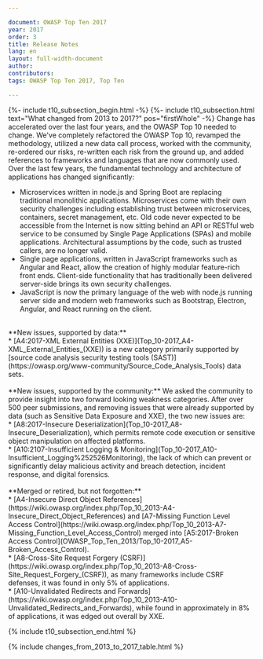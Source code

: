 ```yaml
---

document: OWASP Top Ten 2017
year: 2017
order: 3
title: Release Notes
lang: en
layout: full-width-document
author:
contributors:
tags: OWASP Top Ten 2017, Top Ten

---
```

{%- include t10_subsection_begin.html -%}
{%- include t10_subsection.html text="What changed from 2013 to 2017?" pos="firstWhole" -%}
Change has accelerated over the last four years, and the OWASP Top 10 needed to change. We've completely refactored the OWASP Top 10, revamped the methodology, utilized a new data call process, worked with the community, re-ordered our risks, re-written each risk from the ground up, and added references to frameworks and languages that are now commonly used. Over the last few years, the fundamental technology and architecture of applications has changed significantly:<br>
* Microservices written in node.js and Spring Boot are replacing traditional monolithic applications. Microservices come with their own security challenges including establishing trust between microservices, containers, secret management, etc. Old code never expected to be accessible from the Internet is now sitting behind an API or RESTful web service to be consumed by Single Page Applications (SPAs) and mobile applications. Architectural assumptions by the code, such as trusted callers, are no longer valid.<br>
* Single page applications, written in JavaScript frameworks such as Angular and React, allow the creation of highly modular feature-rich front ends. Client-side functionality that has traditionally been delivered server-side brings its own security challenges.<br>
* JavaScript is now the primary language of the web with node.js running server side and modern web frameworks such as Bootstrap, Electron, Angular, and React running on the client.<br>
<br>
**New issues, supported by data:**<br>
* [A4:2017-XML External Entities (XXE)](Top_10-2017_A4-XML_External_Entities_(XXE)) is a new category primarily supported by [source code analysis security testing tools (SAST)](https://owasp.org/www-community/Source_Code_Analysis_Tools) data sets.<br>
<br>
**New issues, supported by the community:**
We asked the community to provide insight into two forward looking weakness categories. After over 500 peer submissions, and removing issues that were already supported by data (such as Sensitive Data Exposure and XXE), the two new issues are:<br>
* [A8:2017-Insecure Deserialization](Top_10-2017_A8-Insecure_Deserialization), which permits remote code execution or sensitive object manipulation on affected platforms.<br>
* [A10:2107-Insufficient Logging &amp; Monitoring](Top_10-2017_A10-Insufficient_Logging%252526Monitoring), the lack of which can prevent or significantly delay malicious activity and breach detection, incident response, and digital forensics.<br>
<br>
**Merged or retired, but not forgotten:**<br>
* [A4-Insecure Direct Object References](https://wiki.owasp.org/index.php/Top_10_2013-A4-Insecure_Direct_Object_References) and [A7-Missing Function Level Access Control](https://wiki.owasp.org/index.php/Top_10_2013-A7-Missing_Function_Level_Access_Control) merged into [A5:2017-Broken Access Control](OWASP_Top_Ten_2013/Top_10-2017_A5-Broken_Access_Control).<br>
* [A8-Cross-Site Request Forgery (CSRF)](https://wiki.owasp.org/index.php/Top_10_2013-A8-Cross-Site_Request_Forgery_(CSRF)), as many frameworks include CSRF defenses, it was found in only 5% of applications.<br>
* [A10-Unvalidated Redirects and Forwards](https://wiki.owasp.org/index.php/Top_10_2013-A10-Unvalidated_Redirects_and_Forwards), while found in approximately in 8% of applications, it was edged out overall by XXE.<br>

{% include t10_subsection_end.html %}

{% include changes_from_2013_to_2017_table.html %}
